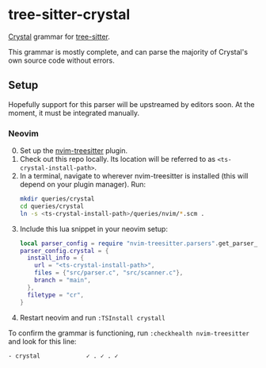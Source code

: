 # tree-sitter-crystal

[Crystal](https://crystal-lang.org/) grammar for [tree-sitter](https://github.com/tree-sitter/tree-sitter).

This grammar is mostly complete, and can parse the majority of Crystal's own source code without errors.

## Setup

Hopefully support for this parser will be upstreamed by editors soon. At the moment, it must be integrated manually.

### Neovim

0. Set up the [nvim-treesitter](https://github.com/nvim-treesitter/nvim-treesitter) plugin.
1. Check out this repo locally. Its location will be referred to as `<ts-crystal-install-path>`.
2. In a terminal, navigate to wherever nvim-treesitter is installed (this will depend on your plugin manager). Run:
   ```bash
   mkdir queries/crystal
   cd queries/crystal
   ln -s <ts-crystal-install-path>/queries/nvim/*.scm .
   ```
3. Include this lua snippet in your neovim setup:
   ```lua
   local parser_config = require "nvim-treesitter.parsers".get_parser_configs()
   parser_config.crystal = {
     install_info = {
       url = "<ts-crystal-install-path>",
       files = {"src/parser.c", "src/scanner.c"},
       branch = "main",
     },
     filetype = "cr",
   }
   ```
4. Restart neovim and run `:TSInstall crystall`

To confirm the grammar is functioning, run `:checkhealth nvim-treesitter` and look for this line:
```
- crystal             ✓ . ✓ . ✓
```

